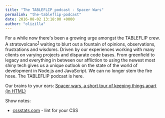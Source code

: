 ```yaml
---
title: "The TABLEFLIP podcast - Spacer Wars"
permalink: "the-tableflip-podcast"
date: 2016-08-02 13:18:00 +0000
author: "olizilla"
---
```

For a while now there's been a growing urge amongst the TABLEFLIP crew. A stratovolcano<sup>[1](https://en.wikipedia.org/wiki/Stratovolcano)</sup> waiting to blurt out a fountain of opinions, observations, frustrations and wisdoms. Driven by our experiences working with many clients on varying projects and disparate code bases. From greenfield to legacy and everything in between our affliction to using the newest most shiny tech gives us a unique outlook on the state of the world of development in Node.js and JavaScript. We can no longer stem the fire hose. The TABLEFLIP podcast is here.

Our brains to your ears:
[Spacer wars, a short tour of keeping things apart (in HTML)](https://ucarecdn.com/4911ee95-5e90-4e42-a2d1-851700d9e109/TABLEFLIP_podcast_003.m4a)

Show notes:

* [cssstats.com](http://cssstats.com) - lint for your CSS
